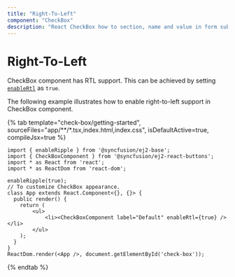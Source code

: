 ```yaml
---
title: "Right-To-Left"
component: "CheckBox"
description: "React CheckBox how to section, name and value in form submit, and customization of CheckBox appearance, frame & check icon."
---
```


# Right-To-Left

CheckBox component has RTL support. This can be achieved by setting [`enableRtl`](../../api/check-box#enablertl) as `true`.

The following example illustrates how to enable right-to-left support in CheckBox component.

{% tab template="check-box/getting-started", sourceFiles="app/**/*.tsx,index.html,index.css", isDefaultActive=true, compileJsx=true %}

```tsx
import { enableRipple } from '@syncfusion/ej2-base';
import { CheckBoxComponent } from '@syncfusion/ej2-react-buttons';
import * as React from 'react';
import * as ReactDom from 'react-dom';

enableRipple(true);
// To customize CheckBox appearance.
class App extends React.Component<{}, {}> {
  public render() {
    return (
        <ul>
            <li><CheckBoxComponent label="Default" enableRtl={true} /></li>
        </ul>
    );
  }
}
ReactDom.render(<App />, document.getElementById('check-box'));
```

{% endtab %}